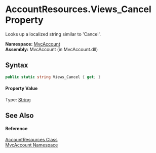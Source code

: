AccountResources.Views_Cancel Property
======================================
Looks up a localized string similar to 'Cancel'.

**Namespace:** [MvcAccount][1]  
**Assembly:** MvcAccount (in MvcAccount.dll)

Syntax
------

```csharp
public static string Views_Cancel { get; }
```

#### Property Value
Type: [String][2]

See Also
--------

#### Reference
[AccountResources Class][3]  
[MvcAccount Namespace][1]  

[1]: ../README.md
[2]: http://msdn.microsoft.com/en-us/library/s1wwdcbf
[3]: README.md